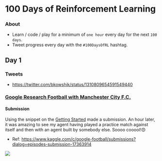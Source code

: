 # 100 Days of Reinforcement Learning


### About
- Learn / code / play for a minimum of `one hour` every day for the next `100 days`.
- Tweet progress every day with the `#100DaysOfRL` hashtag.



## Day 1

### Tweets
- https://twitter.com/bkowshik/status/1310809654591549440

### [Google Research Football with Manchester City F.C.](https://www.kaggle.com/c/google-football/)

#### Submission
Using the snippet on the [Getting Started](https://www.kaggle.com/c/google-football/overview/getting-started) made a submission. An hour later, it was amazing to see my agent having played a practice match against itself and then with an agent built by somebody else. Soooo cooool!😍

- Ref: https://www.kaggle.com/c/google-football/submissions?dialog=episodes-submission-17363914

![](static/images/kaggle-google-football-submission-2020-09-29.png)